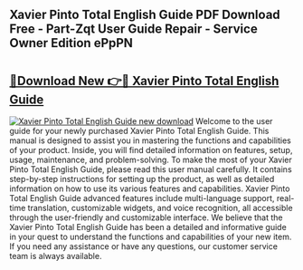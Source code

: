## Xavier Pinto Total English Guide PDF Download Free - Part-Zqt User Guide Repair - Service Owner Edition ePpPN

# <h2><a href="http://bc56406.oget.top/?id=Xavier+Pinto+Total+English+Guide">🔗Download New 👉🔴 Xavier Pinto Total English Guide</a></h2>

[![Xavier Pinto Total English Guide new download](https://i.imgur.com/5g1atiW.png)](http://bc56406.oget.top/?id=Xavier+Pinto+Total+English+Guide)
Welcome to the user guide for your newly purchased Xavier Pinto Total English Guide. This manual is designed to assist you in mastering the functions and capabilities of your product. Inside, you will find detailed information on features, setup, usage, maintenance, and problem-solving. To make the most of your Xavier Pinto Total English Guide, please read this user manual carefully. It contains step-by-step instructions for setting up the product, as well as detailed information on how to use its various features and capabilities. Xavier Pinto Total English Guide advanced features include multi-language support, real-time translation, customizable widgets, and voice recognition, all accessible through the user-friendly and customizable interface. We believe that the Xavier Pinto Total English Guide has been a detailed and informative guide in your quest to understand the functions and capabilities of your new item. If you need any assistance or have any questions, our customer service team is always available.
